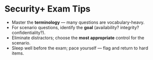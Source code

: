 # Security+ Exam Tips

- Master the **terminology** — many questions are vocabulary-heavy.
- For scenario questions, identify the **goal** (availability? integrity? confidentiality?).
- Eliminate distractors; choose the **most appropriate** control for the scenario.
- Sleep well before the exam; pace yourself — flag and return to hard items.
